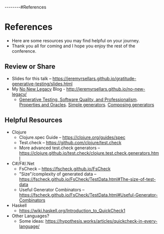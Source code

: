 --------#References

# References

<style class='before-speaker-note'></style>

* Here are some resources you may find helpful on your journey.
* Thank you all for coming and I hope you enjoy the rest of the conference.

## Review or Share

* Slides for this talk – https://jeremyrsellars.github.io/gratitude-generative-testing/slides.html
* My [No New Legacy](http://jeremyrsellars.github.io/no-new-legacy/) Blog - http://jeremyrsellars.github.io/no-new-legacy/
    * [Generative Testing, Software Quality, and Professionalism](http://jeremyrsellars.github.io/no-new-legacy/posts/2018-09-07-generative-testing-introduction).  [Properties and Oracles](http://jeremyrsellars.github.io/no-new-legacy/posts/2018-09-11-generative-testing-properties).  [Simple generators](http://jeremyrsellars.github.io/no-new-legacy/posts/2018-11-11-generative-testing-simple-generators).  [Composing generators](http://jeremyrsellars.github.io/no-new-legacy/posts/2018-11-25-generative-testing-composing-generators)

## Helpful Resources

* Clojure
    * Clojure.spec Guide – https://clojure.org/guides/spec
    * Test.check – https://github.com/clojure/test.check
    * More advanced test.check generators – https://clojure.github.io/test.check/clojure.test.check.generators.html
* C#/F#/.Net
    * FsCheck – https://fscheck.github.io/FsCheck
    * "Size"/complexity of generated data – https://fscheck.github.io/FsCheck/TestData.html#The-size-of-test-data
    * Useful Generator Combinators – https://fscheck.github.io/FsCheck/TestData.html#Useful-Generator-Combinators
* Haskell
    * https://wiki.haskell.org/Introduction_to_QuickCheck1
* Other Languages?
    * Some ideas: https://hypothesis.works/articles/quickcheck-in-every-language/
